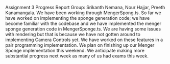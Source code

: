 Assignment 3 Progress Report
Group: Srikanth Nemana, Nour Hajjar, Preeth Kanamangala.
We have been working through MengerSpong.ts. So far we have worked on implementing the sponge generation code; we have become familiar with the codebase and we have implemented 
the menger sponge generation code in MengerSponge.ts. We are having some issues with rendering but that is because we have not gotten around to implementing Camera Controls yet.
We have worked on these features in a pair programming implementation. We plan on finishing up our Menger Sponge implementation this weekend. We anticipate making more substantial
progress next week as many of us had exams this week.
